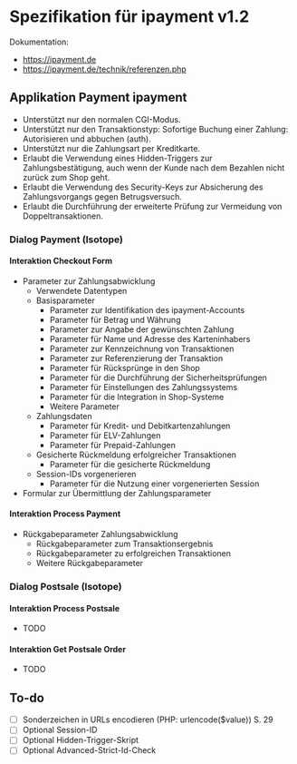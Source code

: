 Spezifikation für ipayment v1.2
===============================

Dokumentation:

*   https://ipayment.de
*   https://ipayment.de/technik/referenzen.php


Applikation Payment ipayment
----------------------------

*   Unterstützt nur den normalen CGI-Modus.
*   Unterstützt nur den Transaktionstyp: Sofortige Buchung einer Zahlung: Autorisieren und abbuchen (auth).
*   Unterstützt nur die Zahlungsart per Kreditkarte.
*   Erlaubt die Verwendung eines Hidden-Triggers zur Zahlungsbestätigung, auch wenn der Kunde nach dem Bezahlen nicht zurück zum Shop geht.
*   Erlaubt die Verwendung des Security-Keys zur Absicherung des Zahlungsvorgangs gegen Betrugsversuch.
*   Erlaubt die Durchführung der erweiterte Prüfung zur Vermeidung von Doppeltransaktionen.


### Dialog Payment (Isotope)

#### Interaktion Checkout Form

*   Parameter zur Zahlungsabwicklung
    *   Verwendete Datentypen
    *   Basisparameter
        *   Parameter zur Identifikation des ipayment-Accounts
        *   Parameter für Betrag und Währung
        *   Parameter zur Angabe der gewünschten Zahlung
        *   Parameter für Name und Adresse des Karteninhabers
        *   Parameter zur Kennzeichnung von Transaktionen
        *   Parameter zur Referenzierung der Transaktion
        *   Parameter für Rücksprünge in den Shop
        *   Parameter für die Durchführung der Sicherheitsprüfungen
        *   Parameter für Einstellungen des Zahlungssystems
        *   Parameter für die Integration in Shop-Systeme
        *   Weitere Parameter
    *   Zahlungsdaten
        *   Parameter für Kredit- und Debitkartenzahlungen
        *   Parameter für ELV-Zahlungen
        *   Parameter für Prepaid-Zahlungen
    *   Gesicherte Rückmeldung erfolgreicher Transaktionen
        *   Parameter für die gesicherte Rückmeldung
    *   Session-IDs vorgenerieren
        * Parameter für die Nutzung einer vorgenerierten Session
*   Formular zur Übermittlung der Zahlungsparameter


#### Interaktion Process Payment

*   Rückgabeparameter Zahlungsabwicklung
    *   Rückgabeparameter zum Transaktionsergebnis
    *   Rückgabeparameter zu erfolgreichen Transaktionen
    *   Weitere Rückgabeparameter


### Dialog Postsale (Isotope)

#### Interaktion Process Postsale

*   TODO


#### Interaktion Get Postsale Order

*   TODO


To-do
-----

*   [ ] Sonderzeichen in URLs encodieren (PHP: urlencode($value)) S. 29
*   [ ] Optional Session-ID
*   [ ] Optional Hidden-Trigger-Skript
*   [ ] Optional Advanced-Strict-Id-Check
